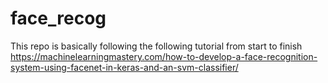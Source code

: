 # face_recog

This repo is basically following the following tutorial from start to finish
https://machinelearningmastery.com/how-to-develop-a-face-recognition-system-using-facenet-in-keras-and-an-svm-classifier/
